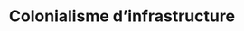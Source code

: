 ---
title: "Colonialisme d’infrastructure"
slug: "colonialisme-infrastructure"
definition: |
  Forme de domination coloniale utilisant des projets d’aménagement (barrages, routes, pipelines) pour contrôler, déplacer ou effacer des populations autochtones.
historicalContext: |
  Déployé au XXe siècle par l’État fédéral américain, notamment à travers le Pick-Sloan Plan, qui a inondé les terres des réserves sioux. Nick Estes montre que ces infrastructures servent à déposséder les peuples indigènes de leurs ressources, à réorganiser leur espace de vie et à imposer une dépendance structurelle aux institutions coloniales.
books:
  - our-history-is-the-future
---
